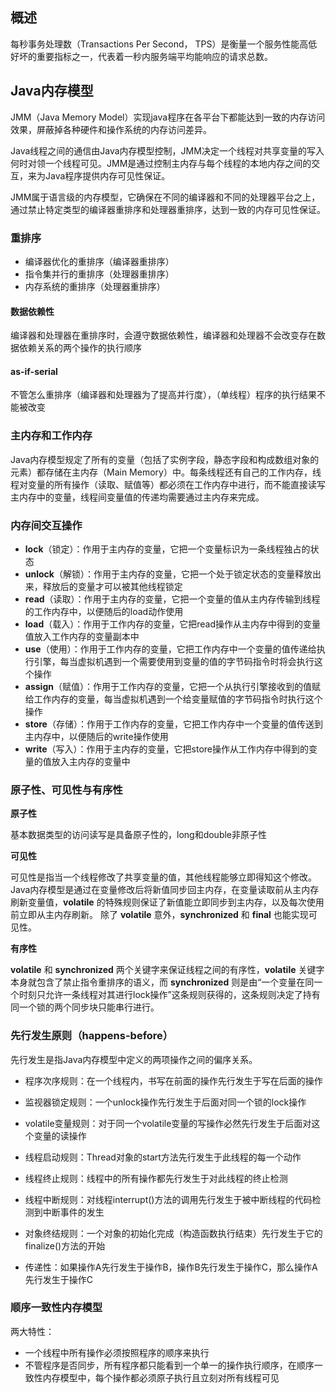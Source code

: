 ## 概述
每秒事务处理数（Transactions Per Second， TPS）是衡量一个服务性能高低好坏的重要指标之一，代表着一秒内服务端平均能响应的请求总数。

## Java内存模型
JMM（Java Memory Model）实现java程序在各平台下都能达到一致的内存访问效果，屏蔽掉各种硬件和操作系统的内存访问差异。

Java线程之间的通信由Java内存模型控制，JMM决定一个线程对共享变量的写入何时对领一个线程可见。JMM是通过控制主内存与每个线程的本地内存之间的交互，来为Java程序提供内存可见性保证。

JMM属于语言级的内存模型，它确保在不同的编译器和不同的处理器平台之上，通过禁止特定类型的编译器重排序和处理器重排序，达到一致的内存可见性保证。

### 重排序
- 编译器优化的重排序（编译器重排序）
- 指令集并行的重排序（处理器重排序）
- 内存系统的重排序（处理器重排序）

#### 数据依赖性
编译器和处理器在重排序时，会遵守数据依赖性，编译器和处理器不会改变存在数据依赖关系的两个操作的执行顺序

#### as-if-serial
不管怎么重排序（编译器和处理器为了提高并行度），（单线程）程序的执行结果不能被改变

### 主内存和工作内存
Java内存模型规定了所有的变量（包括了实例字段，静态字段和构成数组对象的元素）都存储在主内存（Main Memory）中。每条线程还有自己的工作内存，线程对变量的所有操作（读取、赋值等）都必须在工作内存中进行，而不能直接读写主内存中的变量，线程间变量值的传递均需要通过主内存来完成。

### 内存间交互操作
- **lock**（锁定）：作用于主内存的变量，它把一个变量标识为一条线程独占的状态
- **unlock**（解锁）：作用于主内存的变量，它把一个处于锁定状态的变量释放出来，释放后的变量才可以被其他线程锁定
- **read**（读取）：作用于主内存的变量，它把一个变量的值从主内存传输到线程的工作内存中，以便随后的load动作使用
- **load**（载入）：作用于工作内存的变量，它把read操作从主内存中得到的变量值放入工作内存的变量副本中
- **use**（使用）：作用于工作内存的变量，它把工作内存中一个变量的值传递给执行引擎，每当虚拟机遇到一个需要使用到变量的值的字节码指令时将会执行这个操作
- **assign**（赋值）：作用于工作内存的变量，它把一个从执行引擎接收到的值赋给工作内存的变量，每当虚拟机遇到一个给变量赋值的字节码指令时执行这个操作
- **store**（存储）：作用于工作内存的变量，它把工作内存中一个变量的值传送到主内存中，以便随后的write操作使用
- **write**（写入）：作用于主内存的变量，它把store操作从工作内存中得到的变量的值放入主内存的变量中

### 原子性、可见性与有序性
**原子性**

基本数据类型的访问读写是具备原子性的，long和double非原子性

**可见性**

可见性是指当一个线程修改了共享变量的值，其他线程能够立即得知这个修改。
Java内存模型是通过在变量修改后将新值同步回主内存，在变量读取前从主内存刷新变量值，**volatile** 的特殊规则保证了新值能立即同步到主内存，以及每次使用前立即从主内存刷新。
除了 **volatile** 意外，**synchronized** 和 **final** 也能实现可见性。

**有序性**

**volatile** 和 **synchronized** 两个关键字来保证线程之间的有序性，**volatile** 关键字本身就包含了禁止指令重排序的语义，而 **synchronized** 则是由“一个变量在同一个时刻只允许一条线程对其进行lock操作”这条规则获得的，这条规则决定了持有同一个锁的两个同步块只能串行进行。

### 先行发生原则（happens-before）
先行发生是指Java内存模型中定义的两项操作之间的偏序关系。

- 程序次序规则：在一个线程内，书写在前面的操作先行发生于写在后面的操作

- 监视器锁定规则：一个unlock操作先行发生于后面对同一个锁的lock操作

- volatile变量规则：对于同一个volatile变量的写操作必然先行发生于后面对这个变量的读操作

- 线程启动规则：Thread对象的start方法先行发生于此线程的每一个动作

- 线程终止规则：线程中的所有操作都先行发生于对此线程的终止检测

- 线程中断规则：对线程interrupt()方法的调用先行发生于被中断线程的代码检测到中断事件的发生

- 对象终结规则：一个对象的初始化完成（构造函数执行结束）先行发生于它的finalize()方法的开始

- 传递性：如果操作A先行发生于操作B，操作B先行发生于操作C，那么操作A先行发生于操作C

### 顺序一致性内存模型
两大特性：

- 一个线程中所有操作必须按照程序的顺序来执行
- 不管程序是否同步，所有程序都只能看到一个单一的操作执行顺序，在顺序一致性内存模型中，每个操作都必须原子执行且立刻对所有线程可见
